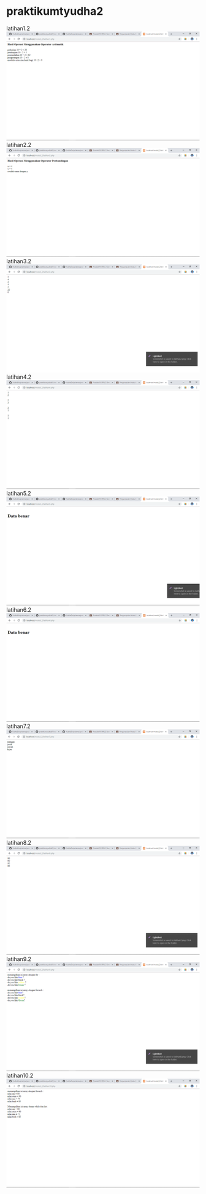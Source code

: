 # praktikumtyudha2
latihan1.2
![alt text](https://github.com/YudhaDwipriatma/praktikumtyudha2/blob/master/latihan1.2.png)
latihan2.2
![alt text](https://github.com/YudhaDwipriatma/praktikumtyudha2/blob/master/latihan2.2.png)
latihan3.2
![alt text](https://github.com/YudhaDwipriatma/praktikumtyudha2/blob/master/latihan3.2.png)
latihan4.2
![alt text](https://github.com/YudhaDwipriatma/praktikumtyudha2/blob/master/latihan4.2.png)
latihan5.2
![alt text](https://github.com/YudhaDwipriatma/praktikumtyudha2/blob/master/latihan5.2.png)
latihan6.2
![alt text](https://github.com/YudhaDwipriatma/praktikumtyudha2/blob/master/latihan6.2.png)
latihan7.2
![alt text](https://github.com/YudhaDwipriatma/praktikumtyudha2/blob/master/latihan7.2.png)
latihan8.2
![alt text](https://github.com/YudhaDwipriatma/praktikumtyudha2/blob/master/latihan8.2.png)
latihan9.2
![alt text](https://github.com/YudhaDwipriatma/praktikumtyudha2/blob/master/latihan9.2.png)
latihan10.2
![alt text](https://github.com/YudhaDwipriatma/praktikumtyudha2/blob/master/latihan10.2.png)
